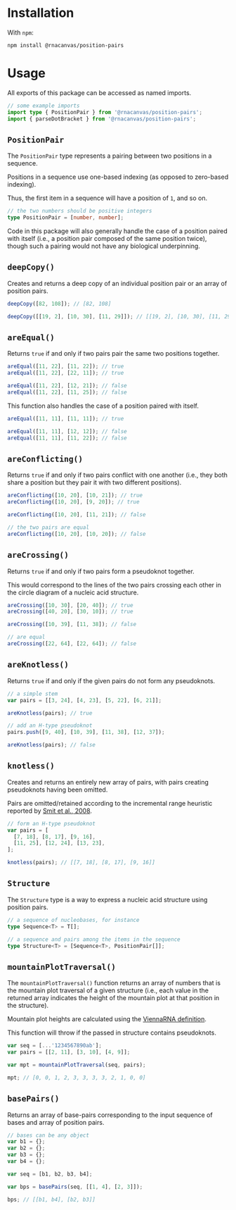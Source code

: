 # Installation

With `npm`:

```
npm install @rnacanvas/position-pairs
```

# Usage

All exports of this package
can be accessed as named imports.

```typescript
// some example imports
import type { PositionPair } from '@rnacanvas/position-pairs';
import { parseDotBracket } from '@rnacanvas/position-pairs';
```

## `PositionPair`

The `PositionPair` type
represents a pairing
between two positions in a sequence.

Positions in a sequence
use one-based indexing
(as opposed to zero-based indexing).

Thus, the first item in a sequence
will have a position of `1`,
and so on.

```typescript
// the two numbers should be positive integers
type PositionPair = [number, number];
```

Code in this package
will also generally handle the case
of a position paired with itself
(i.e., a position pair
composed of the same position twice),
though such a pairing would not have any biological underpinning.

## `deepCopy()`

Creates and returns a deep copy
of an individual position pair
or an array of position pairs.

```javascript
deepCopy([82, 108]); // [82, 108]

deepCopy([[19, 2], [10, 30], [11, 29]]); // [[19, 2], [10, 30], [11, 29]]
```

## `areEqual()`

Returns `true` if and only if
two pairs pair the same two positions together.

```javascript
areEqual([11, 22], [11, 22]); // true
areEqual([11, 22], [22, 11]); // true

areEqual([11, 22], [12, 21]); // false
areEqual([11, 22], [11, 25]); // false
```

This function also handles the case
of a position paired with itself.

```javascript
areEqual([11, 11], [11, 11]); // true

areEqual([11, 11], [12, 12]); // false
areEqual([11, 11], [11, 22]); // false
```

## `areConflicting()`

Returns `true` if and only if
two pairs conflict with one another
(i.e., they both share a position
but they pair it with two different positions).

```javascript
areConflicting([10, 20], [10, 21]); // true
areConflicting([10, 20], [9, 20]); // true

areConflicting([10, 20], [11, 21]); // false

// the two pairs are equal
areConflicting([10, 20], [10, 20]); // false
```

## `areCrossing()`

Returns `true` if and only if
two pairs form a pseudoknot together.

This would correspond to the lines of the two pairs crossing each other
in the circle diagram of a nucleic acid structure.

```javascript
areCrossing([10, 30], [20, 40]); // true
areCrossing([40, 20], [30, 10]); // true

areCrossing([10, 39], [11, 38]); // false

// are equal
areCrossing([22, 64], [22, 64]); // false
```

## `areKnotless()`

Returns `true` if and only if
the given pairs do not form any pseudoknots.

```javascript
// a simple stem
var pairs = [[3, 24], [4, 23], [5, 22], [6, 21]];

areKnotless(pairs); // true

// add an H-type pseudoknot
pairs.push([9, 40], [10, 39], [11, 38], [12, 37]);

areKnotless(pairs); // false
```

## `knotless()`

Creates and returns an entirely new array of pairs,
with pairs creating pseudoknots having been omitted.

Pairs are omitted/retained
according to the incremental range heuristic
reported by [Smit et al., 2008](https://www.ibi.vu.nl/programs/k2nwww/static/method.html).

```javascript
// form an H-type pseudoknot
var pairs = [
  [7, 18], [8, 17], [9, 16],
  [11, 25], [12, 24], [13, 23],
];

knotless(pairs); // [[7, 18], [8, 17], [9, 16]]
```

## `Structure`

The `Structure` type
is a way to express a nucleic acid structure
using position pairs.

```typescript
// a sequence of nucleobases, for instance
type Sequence<T> = T[];

// a sequence and pairs among the items in the sequence
type Structure<T> = [Sequence<T>, PositionPair[]];
```

## `mountainPlotTraversal()`

The `mountainPlotTraversal()` function
returns an array of numbers
that is the mountain plot traversal of a given structure
(i.e., each value in the returned array
indicates the height of the mountain plot
at that position in the structure).

Mountain plot heights are calculated
using the [ViennaRNA definition](https://www.tbi.univie.ac.at/~ronny/Leere/270038/tutorial/node23.html).

This function will throw
if the passed in structure contains pseudoknots.

```javascript
var seq = [...'1234567890ab'];
var pairs = [[2, 11], [3, 10], [4, 9]];

var mpt = mountainPlotTraversal(seq, pairs);

mpt; // [0, 0, 1, 2, 3, 3, 3, 3, 2, 1, 0, 0]
```

## `basePairs()`

Returns an array of base-pairs
corresponding to the input sequence of bases
and array of position pairs.

```javascript
// bases can be any object
var b1 = {};
var b2 = {};
var b3 = {};
var b4 = {};

var seq = [b1, b2, b3, b4];

var bps = basePairs(seq, [[1, 4], [2, 3]]);

bps; // [[b1, b4], [b2, b3]]
```
